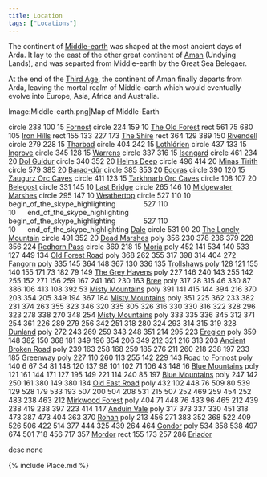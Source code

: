 ```yaml
---
title: Location
tags: ["Locations"]
---
```

The continent of [Middle-earth](Middle-earth "wikilink") was shaped at
the most ancient days of Arda. It lay to the east of the other great
continent of [Aman](Aman "wikilink") (Undying Lands), and was separted
from Middle-earth by the Great Sea Belegaer.

At the end of the [Third Age](Third_Age "wikilink"), the continent of
Aman finally departs from Arda, leaving the mortal realm of Middle-earth
which would eventually evolve into Europe, Asia, Africa and Australia.

<imagemap> Image:Middle-earth.png\|Map of Middle-Earth

circle 238 100 15 [Fornost](Fornost "wikilink") circle 224 159 10 [The
Old Forest](Old_Forest "wikilink") rect 561 75 680 105 [Iron
Hills](Iron_Hills "wikilink") rect 155 133 227 173 [The
Shire](Shire "wikilink") rect 364 129 389 150
[Rivendell](Rivendell "wikilink") circle 279 228 15
[Tharbad](Tharbad "wikilink") circle 404 242 15
[Lothlórien](Lothlórien "wikilink") circle 437 133 15
[Ingrove](Anduin_Vale#Ingrove "wikilink") circle 345 128 15
[Warrens](Trollshaws#Warrens "wikilink") circle 337 316 15
[Isengard](Isengard "wikilink") circle 461 234 20 [Dol
Guldur](Dol_Guldur "wikilink") circle 340 352 20 [Helms
Deep](Helms_Deep "wikilink") circle 496 414 20 [Minas
Tirith](Minas_Tirith "wikilink") circle 579 385 20
[Barad-dûr](Barad-dûr "wikilink") circle 385 353 20
[Edoras](Edoras "wikilink") circle 390 120 15 [Zaugurz Orc
Caves](Goblin_Caves#Zaugurz_Orc_Caves "wikilink") circle 411 123 15
[Tarkhnarb Orc Caves](Goblin_Caves#New_Orc_Caves "wikilink") circle 108
107 20 [Belegost](Blue_Mountains#Belegost "wikilink") circle 331 145 10
[Last Bridge](Old_East_Road#Last_Bridge "wikilink") circle 265 146 10
[Midgewater Marshes](Midgewater_Marshes "wikilink") circle 295 147 10
[Weathertop](Old_East_Road#Weathertop "wikilink") circle 527 110 10
begin_of_the_skype_highlighting              527 110
10      end_of_the_skype_highlighting
begin_of_the_skype_highlighting              527 110
10      end_of_the_skype_highlighting [Dale](Dale "wikilink") circle 531
90 20 [The Lonely Mountain](Lonely_Mountain "wikilink") circle 491 352
20 [Dead Marshes](Dead_Marshes "wikilink") poly 356 230 378 236 379 228
356 224 [Redhorn Pass](Misty_Mountains#Redhorn_Pass "wikilink") circle
369 218 15 [Moria](Moria "wikilink") poly 452 141 534 140 533 127 449
134 [Old Forest Road](Mirkwood#Old_Forest_Road "wikilink") poly 368 262
355 317 398 314 404 272 [Fangorn](Fangorn "wikilink") poly 335 145 364
148 367 130 336 135 [Trollshaws](Trollshaws "wikilink") poly 128 121 155
140 155 171 73 182 79 149 [The Grey Havens](Grey_Havens "wikilink") poly
227 146 240 143 255 142 255 152 271 156 259 167 241 160 230 163
[Bree](Bree "wikilink") poly 317 28 315 46 330 87 386 106 413 108 392 53
[Misty Mountains](Misty_Mountains "wikilink") poly 391 141 415 144 394
216 370 203 354 205 349 194 367 184 [Misty
Mountains](Misty_Mountains "wikilink") poly 351 225 362 233 382 231 374
263 355 323 346 320 335 305 326 316 330 330 316 322 328 296 323 278 338
270 348 254 [Misty Mountains](Misty_Mountains "wikilink") poly 333 335
336 345 312 371 254 361 226 289 279 256 342 251 318 280 324 293 314 315
319 328 [Dunland](Dunland "wikilink") poly 272 243 269 259 343 248 351
214 295 223 [Eregion](Eregion "wikilink") poly 359 148 382 150 368 181
349 196 354 206 349 212 321 216 313 203 [Ancient Broken
Road](Ancient_Broken_Road "wikilink") poly 239 163 258 168 259 185 276
211 260 218 238 197 233 185 [Greenway](Greenway "wikilink") poly 227 110
260 113 255 142 229 143 [Road to Fornost](Road_to_Fornost "wikilink")
poly 140 6 67 34 81 148 120 137 98 101 102 71 106 43 148 16 [Blue
Mountains](Blue_Mountains "wikilink") poly 121 161 144 171 127 195 149
221 114 240 85 197 [Blue Mountains](Blue_Mountains "wikilink") poly 247
142 250 161 380 149 380 134 [Old East Road](Old_East_Road "wikilink")
poly 432 102 448 76 509 80 539 129 528 179 533 193 507 200 504 208 531
215 507 252 469 259 454 252 483 238 463 212 [Mirkwood
Forest](Mirkwood "wikilink") poly 404 71 448 76 433 96 465 212 439 238
419 238 397 223 414 147 [Anduin Vale](Anduin_Vale "wikilink") poly 317
373 337 330 451 318 473 387 473 404 363 370 [Rohan](Rohan "wikilink")
poly 213 456 271 383 352 368 522 409 526 506 422 514 377 444 325 439 264
464 [Gondor](Gondor "wikilink") poly 534 358 538 497 674 501 718 456 717
357 [Mordor](Mordor "wikilink") rect 155 173 257 286
[Eriador](Eriador "wikilink")

desc none </imagemap>

{% include Place.md %}
